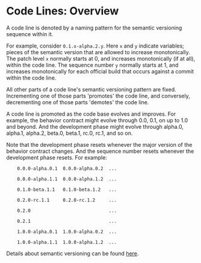 # Code Lines: Overview

A code line is denoted by a naming pattern for the semantic versioning
sequence within it.

For example, consider `0.1.x-alpha.2.y`.  Here `x` and `y` indicate
variables; pieces of the semantic version that are allowed to increase
monotonically.  The patch level `x` normally starts at 0, and increases
monotonically (if at all), within the code line.  The sequence number `y`
normally starts at 1, and increases monotonically for each official build
that occurs against a commit within the code line.

All other parts of a code line's semantic versioning pattern are fixed.
Incrementing one of those parts 'promotes' the code line, and
conversely, decrementing one of those parts 'demotes' the code line.

A code line is promoted as the code base evolves and improves.  For
example, the behavior contract might evolve through 0.0, 0.1, on up
to 1.0 and beyond.  And the development phase might evolve through
alpha.0, alpha.1, alpha.2, beta.0, beta.1, rc.0, rc.1, and so on.

Note that the development phase resets whenever the major version of the
behavior contract changes.  And the sequence number resets whenever the
development phase resets.  For example:
```
    0.0.0-alpha.0.1  0.0.0-alpha.0.2  ...

    0.0.0-alpha.1.1  0.0.0-alpha.1.2  ...

    0.1.0-beta.1.1   0.1.0-beta.1.2   ...

    0.2.0-rc.1.1     0.2.0-rc.1.2     ...

    0.2.0                             ...

    0.2.1                             ...

    1.0.0-alpha.0.1  1.0.0-alpha.0.2  ...

    1.0.0-alpha.1.1  1.0.0-alpha.1.2  ...
```

Details about semantic versioning can be found [here](<https://semver.org>).
